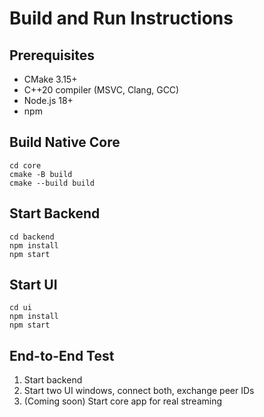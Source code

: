 # Build and Run Instructions

## Prerequisites
- CMake 3.15+
- C++20 compiler (MSVC, Clang, GCC)
- Node.js 18+
- npm

## Build Native Core
```
cd core
cmake -B build
cmake --build build
```

## Start Backend
```
cd backend
npm install
npm start
```

## Start UI
```
cd ui
npm install
npm start
```

## End-to-End Test
1. Start backend
2. Start two UI windows, connect both, exchange peer IDs
3. (Coming soon) Start core app for real streaming
